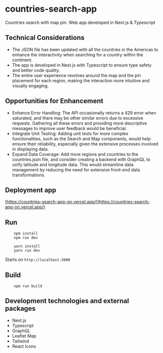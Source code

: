# countries-search-app
Countries search with map pin. Web app developed in Next.js & Typescript

## Technical Considerations
* The JSON file has been updated with all the countries in the Americas to enhance the interactivity when searching for a country within the continent.
* The app is developed in Next.js with Typescript to ensure type safety and better code quality.
* The entire user experience revolves around the map and the pin placement for each region, making the interaction more intuitive and visually engaging.

## Opportunities for Enhancement
* Enhance Error Handling: The API occasionally returns a 429 error when saturated, and there may be other similar errors due to excessive requests. Gathering all these errors and providing more descriptive messages to improve user feedback would be beneficial.
* Integrate Unit Testing: Adding unit tests for more complex functionalities, such as the Search and Map components, would help ensure their reliability, especially given the extensive processes involved in displaying data.
* Expand Data Coverage: Add more regions and countries to the countries.json file, and consider creating a backend with GraphQL to unify latitude and longitude data. This would streamline data management by reducing the need for extensive front-end data transformations.

## Deployment app
[https://countries-search-app-on.vercel.app/](https://countries-search-app-on.vercel.app/)

## Run
```
    npm install
    npm run dev
```

```
    yarn install
    yarn run dev
```
Starts on `http://localhost:3000`

## Build
```
    npm run build
```

## Development technologies and external packages
* Next.js
* Typescript
* GraphQL
* Leaflet Map
* Tailwind
* React Icons
